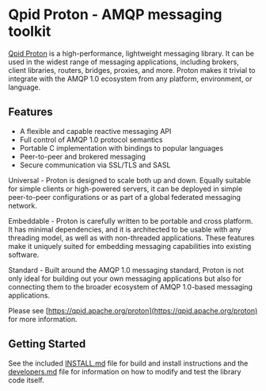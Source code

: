 Qpid Proton - AMQP messaging toolkit
====================================

[Qpid Proton](https://qpid.apache.org/proton) is a high-performance, lightweight
messaging library. It can be used in the widest range of messaging applications,
including brokers, client libraries, routers, bridges, proxies, and more.
Proton makes it trivial to integrate with the AMQP 1.0 ecosystem from any
platform, environment, or language.

Features
--------

  - A flexible and capable reactive messaging API
  - Full control of AMQP 1.0 protocol semantics
  - Portable C implementation with bindings to popular languages
  - Peer-to-peer and brokered messaging
  - Secure communication via SSL/TLS and SASL

Universal - Proton is designed to scale both up and down. Equally suitable for
simple clients or high-powered servers, it can be deployed in simple
peer-to-peer configurations or as part of a global federated messaging network.

Embeddable - Proton is carefully written to be portable and cross platform. It
has minimal dependencies, and it is architected to be usable with any threading
model, as well as with non-threaded applications. These features make it
uniquely suited for embedding messaging capabilities into existing software.

Standard - Built around the AMQP 1.0 messaging standard, Proton is not only
ideal for building out your own messaging applications but also for connecting
them to the broader ecosystem of AMQP 1.0-based messaging applications.

Please see [https://qpid.apache.org/proton](https://qpid.apache.org/proton)
for more information.

Getting Started
---------------

See the included [INSTALL.md](INSTALL.md) file for build and install
instructions and the [developers.md](docs/developers.md) file for
information on how to modify and test the library code itself.
